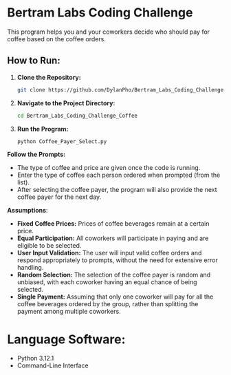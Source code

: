 # Bertram Labs Coding Challenge

This program helps you and your coworkers decide who should pay for coffee based on the coffee orders.

## How to Run:

1. **Clone the Repository:**
   ```bash
   git clone https://github.com/DylanPho/Bertram_Labs_Coding_Challenge_Coffee.git

2. **Navigate to the Project Directory:**
   ```bash
   cd Bertram_Labs_Coding_Challenge_Coffee
   
3. **Run the Program:**
   ```bash
   python Coffee_Payer_Select.py
   
**Follow the Prompts:**
  - The type of coffee and price are given once the code is running.
  - Enter the type of coffee each person ordered when prompted (from the list).
  - After selecting the coffee payer, the program will also provide the next coffee payer for the next day.

**Assumptions**:
  - **Fixed Coffee Prices:** Prices of coffee beverages remain at a certain price.
  - **Equal Participation:** All coworkers will participate in paying and are eligible to be selected.
  - **User Input Validation:** The user will input valid coffee orders and respond appropriately to prompts, without the need for extensive error handling.
  - **Random Selection:** The selection of the coffee payer is random and unbiased, with each coworker having an equal chance of being selected.
  - **Single Payment:** Assuming that only one coworker will pay for all the coffee beverages ordered by the group, rather than splitting the payment among multiple coworkers.

# Language Software:
  - Python 3.12.1
  - Command-Line Interface
